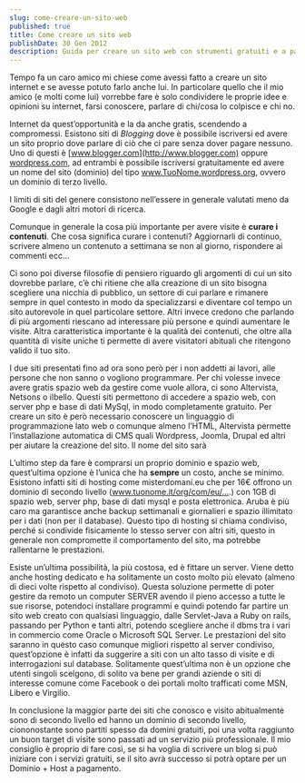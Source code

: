 ```yaml
---
slug: come-creare-un-sito-web
published: true
title: Come creare un sito web
publishDate: 30 Gen 2012
description: Guida per creare un sito web con strumenti gratuiti e a pagamento.
---
```


Tempo fa un caro amico mi chiese come avessi fatto a creare un sito internet e se avesse potuto farlo anche lui. In particolare quello che il mio amico (e molti come lui) vorrebbe fare è solo condividere le proprie idee e opinioni su internet, farsi conoscere, parlare di chi/cosa lo colpisce e chi no.

Internet da quest’opportunità e la da anche gratis, scendendo a compromessi. Esistono siti di *Blogging* dove è possibile iscriversi ed avere un sito proprio dove parlare di ciò che ci pare senza dover pagare nessuno. Uno di questi è [www.blogger.com](http://www.blogger.com) oppure [wordpress.com](http://wordpress.com), ad entrambi è possibile iscriversi gratuitamente ed avere un nome del sito (dominio) del tipo www.TuoNome.wordpress.org, ovvero un dominio di terzo livello.

I limiti di siti del genere consistono nell’essere in generale valutati meno da Google e dagli altri motori di ricerca.

Comunque in generale la cosa più importante per avere visite è **curare i contenuti**. Che cosa significa curare i contenuti? Aggiornarli di continuo, scrivere almeno un contenuto a settimana se non al giorno, rispondere ai commenti ecc…

Ci sono poi diverse filosofie di pensiero riguardo gli argomenti di cui un sito dovrebbe parlare, c’è chi ritiene che alla creazione di un sito bisogna scegliere una nicchia di pubblico, un settore di cui parlare e rimanere sempre in quel contesto in modo da specializzarsi e diventare col tempo un sito autorevole in quel particolare settore. Altri invece credono che parlando di più argomenti riescano ad interessare più persone e quindi aumentare le visite. Altra caratteristica importante è la qualità dei contenuti, che oltre alla quantità di visite uniche ti permette di avere visitatori abituali che ritengono valido il tuo sito.

I due siti presentati fino ad ora sono però per i non addetti ai lavori, alle persone che non sanno o vogliono programmare. Per chi volesse invece avere gratis spazio web da gestire come vuole allora, ci sono Altervista, Netsons o ilbello. Questi siti permettono di accedere a spazio web, con server php e base di dati MySql, in modo completamente gratuito. Per creare un sito è però necessario conoscere un linguaggio di programmazione lato web o comunque almeno l’HTML, Altervista permette l’installazione automatica di CMS quali Wordpress, Joomla, Drupal ed altri per aiutare la creazione del sito. Il nome del sito sarà

L’ultimo step da fare è comprarsi un proprio dominio e spazio web, quest’ultima opzione è l’unica che ha **sempre** un costo, anche se minimo. Esistono infatti siti di hosting come misterdomani.eu che per 16€ offrono un dominio di secondo livello (www.tuonome.it/org/com/eu/….) con 1GB di spazio web, server php, base di dati mysql e posta elettronica. Aruba è più caro ma garantisce anche backup settimanali e giornalieri e spazio illimitato per i dati (non per il database). Questo tipo di hosting si chiama condiviso, perché si condivide fisicamente lo stesso server con altri siti, questo in generale non compromette il comportamento del sito, ma potrebbe rallentarne le prestazioni.

Esiste un’ultima possibilità, la più costosa, ed è fittare un server. Viene detto anche hosting dedicato e ha solitamente un costo molto più elevato (almeno di dieci volte rispetto al condiviso). Questa soluzione permette di poter gestire da remoto un computer SERVER avendo il pieno accesso a tutte le sue risorse, potendoci installare programmi e quindi potendo far partire un sito web creato con qualsiasi linguaggio, dalle Servlet-Java a Ruby on rails, passando per Python e tanti altri, potendo scegliere anche il dbms tra i vari in commercio come Oracle o Microsoft SQL Server. Le prestazioni del sito saranno in questo caso comunque migliori rispetto al server condiviso, quest’opzione è infatti da suggerire a siti con un alto tasso di visite e di interrogazioni sul database. Solitamente quest’ultima non è un opzione che utenti singoli scelgono, di solito va bene per grandi aziende o siti di interesse comune come Facebook o dei portali molto trafficati come MSN, Libero e Virgilio.

In conclusione la maggior parte dei siti che conosco e visito abitualmente sono di secondo livello ed hanno un dominio di secondo livello, ciononostante sono partiti spesso da domini gratuiti, poi una volta raggiunto un buon target di visite sono passati ad un servizio più professionale. Il mio consiglio è proprio di fare così, se si ha voglia di scrivere un blog si può iniziare con i servizi gratuiti, se il sito avrà successo si potrà optare per un Dominio + Host a pagamento.
